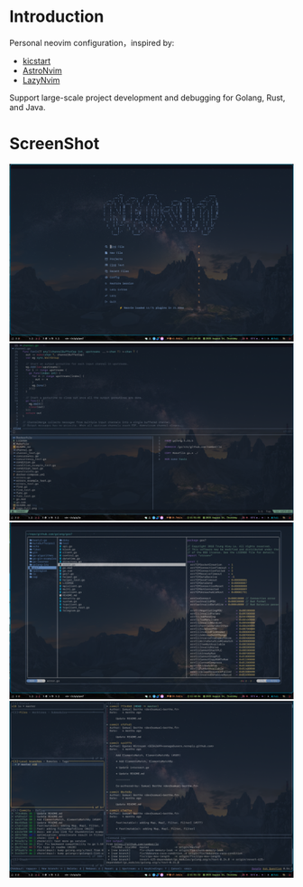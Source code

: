 # Introduction

Personal neovim configuration，inspired by:

- [kicstart](https://github.com/nvim-lua/kickstart.nvim)
- [AstroNvim](https://github.com/AstroNvim/AstroNvim)
- [LazyNvim](https://github.com/LazyVim/LazyVim)

Support large-scale project development and debugging for Golang, Rust, and Java.

# ScreenShot

![Startup](./asset/main.png)
![SnacksExplorer](./asset/snacks.png)
![Yazi](./asset/yazi.png)
![LazyGit](./asset/lazygit.png)

